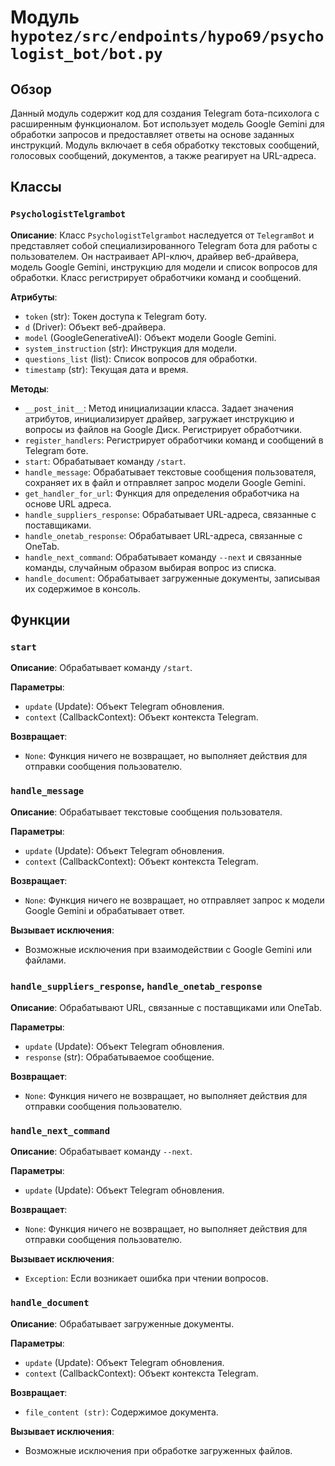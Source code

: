 # Модуль `hypotez/src/endpoints/hypo69/psychologist_bot/bot.py`

## Обзор

Данный модуль содержит код для создания Telegram бота-психолога с расширенным функционалом.  Бот использует модель Google Gemini для обработки запросов и предоставляет ответы на основе заданных инструкций.  Модуль включает в себя обработку текстовых сообщений, голосовых сообщений, документов, а также реагирует на URL-адреса.

## Классы

### `PsychologistTelgrambot`

**Описание**: Класс `PsychologistTelgrambot` наследуется от `TelegramBot` и представляет собой специализированного Telegram бота для работы с пользователем. Он настраивает API-ключ, драйвер веб-драйвера, модель Google Gemini, инструкцию для модели и список вопросов для обработки.  Класс регистрирует обработчики команд и сообщений.

**Атрибуты**:

- `token` (str): Токен доступа к Telegram боту.
- `d` (Driver): Объект веб-драйвера.
- `model` (GoogleGenerativeAI): Объект модели Google Gemini.
- `system_instruction` (str): Инструкция для модели.
- `questions_list` (list): Список вопросов для обработки.
- `timestamp` (str): Текущая дата и время.


**Методы**:

- `__post_init__`: Метод инициализации класса.  Задает значения атрибутов, инициализирует драйвер, загружает инструкцию и вопросы из файлов на Google Диск.  Регистрирует обработчики.
- `register_handlers`: Регистрирует обработчики команд и сообщений в Telegram боте.
- `start`: Обрабатывает команду `/start`.
- `handle_message`: Обрабатывает текстовые сообщения пользователя, сохраняет их в файл и отправляет запрос модели Google Gemini.
- `get_handler_for_url`: Функция для определения обработчика на основе URL адреса.
- `handle_suppliers_response`: Обрабатывает URL-адреса, связанные с поставщиками.
- `handle_onetab_response`: Обрабатывает URL-адреса, связанные с OneTab.
- `handle_next_command`:  Обрабатывает команду `--next` и связанные команды, случайным образом выбирая вопрос из списка.
- `handle_document`: Обрабатывает загруженные документы, записывая их содержимое в консоль.

## Функции

### `start`

**Описание**: Обрабатывает команду `/start`.

**Параметры**:
- `update` (Update): Объект Telegram обновления.
- `context` (CallbackContext): Объект контекста Telegram.

**Возвращает**:
- `None`: Функция ничего не возвращает, но выполняет действия для отправки сообщения пользователю.

### `handle_message`

**Описание**: Обрабатывает текстовые сообщения пользователя.

**Параметры**:
- `update` (Update): Объект Telegram обновления.
- `context` (CallbackContext): Объект контекста Telegram.

**Возвращает**:
- `None`: Функция ничего не возвращает, но отправляет запрос к модели Google Gemini и обрабатывает ответ.

**Вызывает исключения**:
- Возможные исключения при взаимодействии с Google Gemini или файлами.

### `handle_suppliers_response`, `handle_onetab_response`

**Описание**: Обрабатывают URL, связанные с поставщиками или OneTab.

**Параметры**:
- `update` (Update): Объект Telegram обновления.
- `response` (str): Обрабатываемое сообщение.

**Возвращает**:
- `None`: Функция ничего не возвращает, но выполняет действия для отправки сообщения пользователю.


### `handle_next_command`

**Описание**: Обрабатывает команду `--next`.

**Параметры**:
- `update` (Update): Объект Telegram обновления.

**Возвращает**:
- `None`: Функция ничего не возвращает, но выполняет действия для отправки сообщения пользователю.


**Вызывает исключения**:
- `Exception`: Если возникает ошибка при чтении вопросов.


### `handle_document`

**Описание**: Обрабатывает загруженные документы.

**Параметры**:
- `update` (Update): Объект Telegram обновления.
- `context` (CallbackContext): Объект контекста Telegram.

**Возвращает**:
- `file_content (str)`: Содержимое документа.

**Вызывает исключения**:
- Возможные исключения при обработке загруженных файлов.